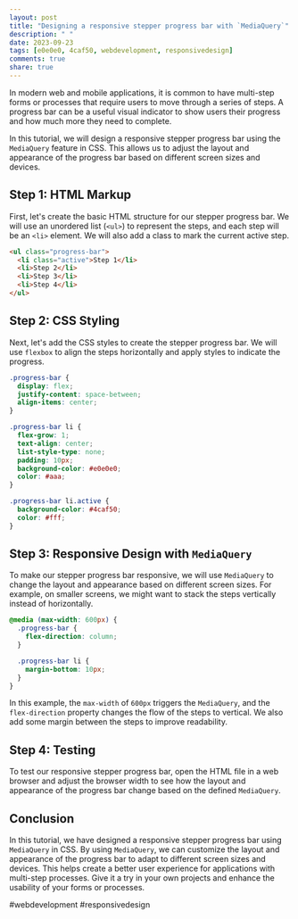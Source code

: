 ```yaml
---
layout: post
title: "Designing a responsive stepper progress bar with `MediaQuery`"
description: " "
date: 2023-09-23
tags: [e0e0e0, 4caf50, webdevelopment, responsivedesign]
comments: true
share: true
---
```


In modern web and mobile applications, it is common to have multi-step forms or processes that require users to move through a series of steps. A progress bar can be a useful visual indicator to show users their progress and how much more they need to complete.

In this tutorial, we will design a responsive stepper progress bar using the `MediaQuery` feature in CSS. This allows us to adjust the layout and appearance of the progress bar based on different screen sizes and devices.

## Step 1: HTML Markup

First, let's create the basic HTML structure for our stepper progress bar. We will use an unordered list (`<ul>`) to represent the steps, and each step will be an `<li>` element. We will also add a class to mark the current active step.

```html
<ul class="progress-bar">
  <li class="active">Step 1</li>
  <li>Step 2</li>
  <li>Step 3</li>
  <li>Step 4</li>
</ul>
```

## Step 2: CSS Styling

Next, let's add the CSS styles to create the stepper progress bar. We will use `flexbox` to align the steps horizontally and apply styles to indicate the progress.

```css
.progress-bar {
  display: flex;
  justify-content: space-between;
  align-items: center;
}

.progress-bar li {
  flex-grow: 1;
  text-align: center;
  list-style-type: none;
  padding: 10px;
  background-color: #e0e0e0;
  color: #aaa;
}

.progress-bar li.active {
  background-color: #4caf50;
  color: #fff;
}
```

## Step 3: Responsive Design with `MediaQuery`

To make our stepper progress bar responsive, we will use `MediaQuery` to change the layout and appearance based on different screen sizes. For example, on smaller screens, we might want to stack the steps vertically instead of horizontally.

```css
@media (max-width: 600px) {
  .progress-bar {
    flex-direction: column;
  }

  .progress-bar li {
    margin-bottom: 10px;
  }
}
```

In this example, the `max-width` of `600px` triggers the `MediaQuery`, and the `flex-direction` property changes the flow of the steps to vertical. We also add some margin between the steps to improve readability.

## Step 4: Testing

To test our responsive stepper progress bar, open the HTML file in a web browser and adjust the browser width to see how the layout and appearance of the progress bar change based on the defined `MediaQuery`.

## Conclusion

In this tutorial, we have designed a responsive stepper progress bar using `MediaQuery` in CSS. By using `MediaQuery`, we can customize the layout and appearance of the progress bar to adapt to different screen sizes and devices. This helps create a better user experience for applications with multi-step processes. Give it a try in your own projects and enhance the usability of your forms or processes.

#webdevelopment #responsivedesign